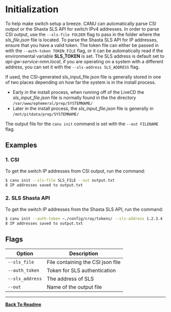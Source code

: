 # Initialization

To help make switch setup a breeze. CANU can automatically parse CSI output or the Shasta SLS API for switch IPv4 addresses. In order to parse CSI output, use the `--sls-file FOLDER` flag to pass in the folder where the _sls_file.json_ file is located. To parse the Shasta SLS API for IP addresses, ensure that you have a valid token. The token file can either be passed in with the `--auth-token TOKEN_FILE` flag, or it can be automatically read if the environmental variable **SLS_TOKEN** is set. The SLS address is default set to _api-gw-service-nmn.local_, if you are operating on a system with a different address, you can set it with the `--sls-address SLS_ADDRESS` flag.

If used, the CSI-generated sls_input_file.json file is generally stored in one of two places depending on how far the system is in the install process.


- Early in the install process, when running off of the LiveCD the _sls_input_file.json_ file is normally found in the the directory `/var/www/ephemeral/prep/SYSTEMNAME/`
- Later in the install process, the _sls_input_file.json_ file is generally in `/mnt/pitdata/prep/SYSTEMNAME/`

The output file for the `canu init` command is set with the `--out FILENAME` flag.

## Examples

### 1. CSI

To get the switch IP addresses from CSI output, run the command:

```bash
$ canu init --sls-file SLS_FILE --out output.txt
8 IP addresses saved to output.txt
```

### 2. SLS Shasta API

To get the switch IP addresses from the Shasta SLS API, run the command:

```bash
$ canu init --auth-token ~./config/cray/tokens/ --sls-address 1.2.3.4 --out output.txt
8 IP addresses saved to output.txt
```

## Flags

| Option          | Description                            |
| --------------- | -------------------------------------- |
| `--sls_file`  | File containing the CSI json file |
| `--auth_token`  | Token for SLS authentication           |
| `--sls_address` | The address of SLS                     |
| `--out`         | Name of the output file                |

---

**[Back To Readme](/readme.md)**<br>
